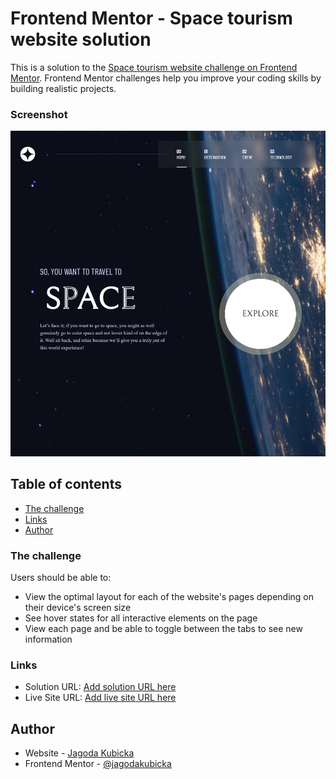 # Frontend Mentor - Space tourism website solution

This is a solution to the [Space tourism website challenge on Frontend Mentor](https://www.frontendmentor.io/challenges/space-tourism-multipage-website-gRWj1URZ3). Frontend Mentor challenges help you improve your coding skills by building realistic projects.

### Screenshot

![Design preview for the Personal portfolio](./webscreenshot.png)

## Table of contents

- [The challenge](#the-challenge)
- [Links](#links)
- [Author](#author)

### The challenge

Users should be able to:

- View the optimal layout for each of the website's pages depending on their device's screen size
- See hover states for all interactive elements on the page
- View each page and be able to toggle between the tabs to see new information

### Links

- Solution URL: [Add solution URL here](https://github.com/jagodakubicka/Space-Tourism-Frontend-Mentor)
- Live Site URL: [Add live site URL here](https://space-tourism-frontend-mentor-one.vercel.app/index.html)

## Author

- Website - [Jagoda Kubicka](https://jagoda-kubicka.vercel.app/)
- Frontend Mentor - [@jagodakubicka](https://www.frontendmentor.io/profile/jagodakubicka)
